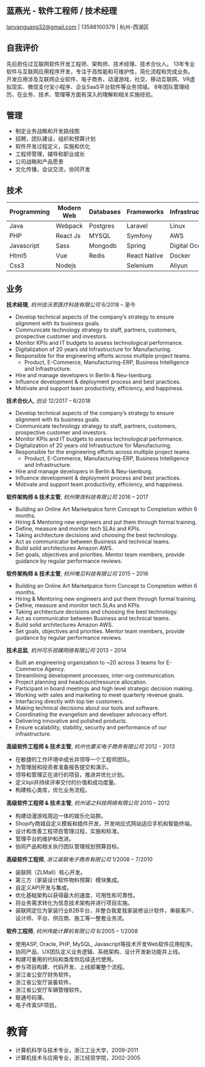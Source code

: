 
蓝燕光 - 软件工程师 / 技术经理
---------------
lanyanguang32@gmail.com | 13588100379 | 杭州-西湖区

自我评价
---------------
先后担任过互联网软件开发工程师、架构师、技术经理、技术合伙人。
13年专业软件与互联网应用程序开发，专注于高性能和可维护性，简化流程和完成业务。
开发应用涉及互联网企业软件、电子商务、动漫游戏、社交、移动互联网、VR虚拟现实、微信支付宝小程序、企业SaaS平台软件等业务领域。
8年团队管理经历，在业务、技术、管理等方面有深入的理解和相关实施经验。

管理
---------------
* 制定业务战略和开发路线图
* 招聘，团队建设，组织和预算计划
* 软件开发过程定义，实施和优化
* 工程师管理，辅导和职业成长
* 公司战略和产品愿景
* 文化传播，会议交流，协同开发

技术
---------------
| Programming| Modern Web | Databases | Frameworks   | Infrastructure | DevOps  | Design |
|------------|------------|-----------|--------------|----------------|---------|-----------|
| Java     | Webpack    | Postgres  | Laravel      | Linux          | Ansible | Photoshop   |
| PHP        | React Js   | MYSQL     | Symfony      | AWS            | Jenkins | Sketch  |
| Javascript | Sass       | Mongodb   | Spring        | Digital Ocean  | Docker  | Axure  |
| Html5       | Vue       | Redis          | React Native | Docker         | Vagrant |     |
|     Css3       | Nodejs    |           | Selenium     | Aliyun  |         |       |

业务
----------
**技术经理**, *杭州佳沃思医疗科技有限公司* 6/2018 – 至今
  - Develop technical aspects of the company’s strategy to ensure alignment with its business goals.
  - Communicate technology strategy to staff, partners, customers, prospective customer and investors.
  - Monitor KPIs and IT budgets to assess technological performance.
  - Digitalization of 20 years old Infrastructure for Manufacturing. 
  - Responsible for the engineering efforts across multiple project teams.
    - Product, E-Commerce, Manufacturing-ERP, Business Intelligence and Infrastructure.
  - Hire and manage developers in Berlin & Neu-Isenburg.
  - Influence development & deployment process and best practices.
  - Motivate and support team productivity, efficiency, and happiness.
  
**技术合伙人**, *创业* 12/2017 – 6/2018
  - Develop technical aspects of the company’s strategy to ensure alignment with its business goals.
  - Communicate technology strategy to staff, partners, customers, prospective customer and investors.
  - Monitor KPIs and IT budgets to assess technological performance.
  - Digitalization of 20 years old Infrastructure for Manufacturing. 
  - Responsible for the engineering efforts across multiple project teams.
    - Product, E-Commerce, Manufacturing-ERP, Business Intelligence and Infrastructure.
  - Hire and manage developers in Berlin & Neu-Isenburg.
  - Influence development & deployment process and best practices.
  - Motivate and support team productivity, efficiency, and happiness.
  
**软件架构师 & 技术主管**, *杭州聚效科技有限公司* 2016 – 2017
  - Building an Online Art Marketpalce form Concept to Completion within 6 months. 
  - Hiring & Mentoring new engineers and put them through formal training.
  - Define, measure and monitor tech SLAs and KPIs.
  - Taking architecture decisions and choosing the best technology.
  - Act as communicator between Business and technical teams.
  - Build solid architectures Amazon AWS.
  - Set goals, objectives and priorities. Mentor team members, provide guidance by regular performance reviews.

**软件架构师 & 技术主管**, *杭州唯见科技有限公司* 2015 – 2016
  - Building an Online Art Marketpalce form Concept to Completion within 6 months. 
  - Hiring & Mentoring new engineers and put them through formal training.
  - Define, measure and monitor tech SLAs and KPIs.
  - Taking architecture decisions and choosing the best technology.
  - Act as communicator between Business and technical teams.
  - Build solid architectures Amazon AWS.
  - Set goals, objectives and priorities. Mentor team members, provide guidance by regular performance reviews.

**技术总监**, *杭州可乐视媒网络有限公司* 2013 – 2014
  - Built an engineering organization to ~20 across 3 teams for E-Commerce Agency.  
  - Streamlining development processes, inter-org communication.
  - Project planning and headcount/resource allocation.
  - Participant in board meetings and high level strategic decision making.
  - Working with sales and marketing to meet quarterly revenue goals.
  - Interfacing directly with top tier customers.
  - Making technical decisions about our tools and software.
  - Coordinating the evangelism and developer advocacy effort.
  - Delivering innovative and polished products.
  - Ensure scalability, stability, security and performance of our infrastructure.

  **高级软件工程师 & 技术主管**, *杭州也要买电子商务有限公司*  2012 - 2013
  - 在敏捷的工作环境中成长并领导一个工程师团队。
  - 为管理层和投资者准备报告提交和演示。
  - 领导和管理正在进行的项目，推进并优化计划。
  - 定义kpi并持续评审交付的价值和成功度量。
  - 构建核心类库，优化业务流程。

  **高级软件工程师 & 技术主管**, *杭州诺之科技网络有限公司* 2010 – 2012
  - 构建动漫游戏周边一体的娱乐化站群。  
  - Shopify商城自定义模板和插件开发，开发响应式网站适应手机和智能终端。  
  - 设计和改善工程项目管理过程，实施和标准。
  - 管理平台的维护和改进。
  - 协同产品和相关执行团队管理规划预算目标。 
  
  **高级软件工程师**, *浙江装联电子商务有限公司* 1/2008 – 7/2010
  - 装联网（ZLMall）核心开发。
  - 第三方（家装设计软件物料预算）模块集成。
  - 自定义API开发与集成。
  - 优化基础架构以获得最大的速度、可用性和可靠性。
  - 将业务需求转化为信息技术架构并进行项目实施。
  - 装联网定位为家装行业B2B平台，并整合我爱我家装修设计软件，串联客户、设计师、平台、供应商、施工等一整套业务流。
  
  **软件工程师**, *杭州伟能计算机有限公司* 8/2005 – 1/2008
  - 使用ASP, Oracle, PHP, MySQL, Javascript等技术开发Web软件应用程序。 
  - 协同产品、UX团队定义业务逻辑、系统架构、设计开发新功能并上线。
  - 构建可重用的代码和类库供后续迭代使用。
  - 参与项目构建、代码开发、上线部署整个流程。
  - 浙江省公安厅财务软件。
  - 浙江省公安厅装备软件。
  - 浙江省公安厅车辆管理软件。
  - 联通号码簿。
  - 电子传真SP项目。

教育
=========
 - 计算机科学与技术专业，浙江工业大学，2009-2011 
 - 计算机技术与应用专业，浙江经贸学院，2002-2005
